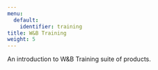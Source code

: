 ```yaml
---
menu:
  default:
    identifier: training
title: W&B Training
weight: 5
---
```


An introduction to W&B Training suite of products.